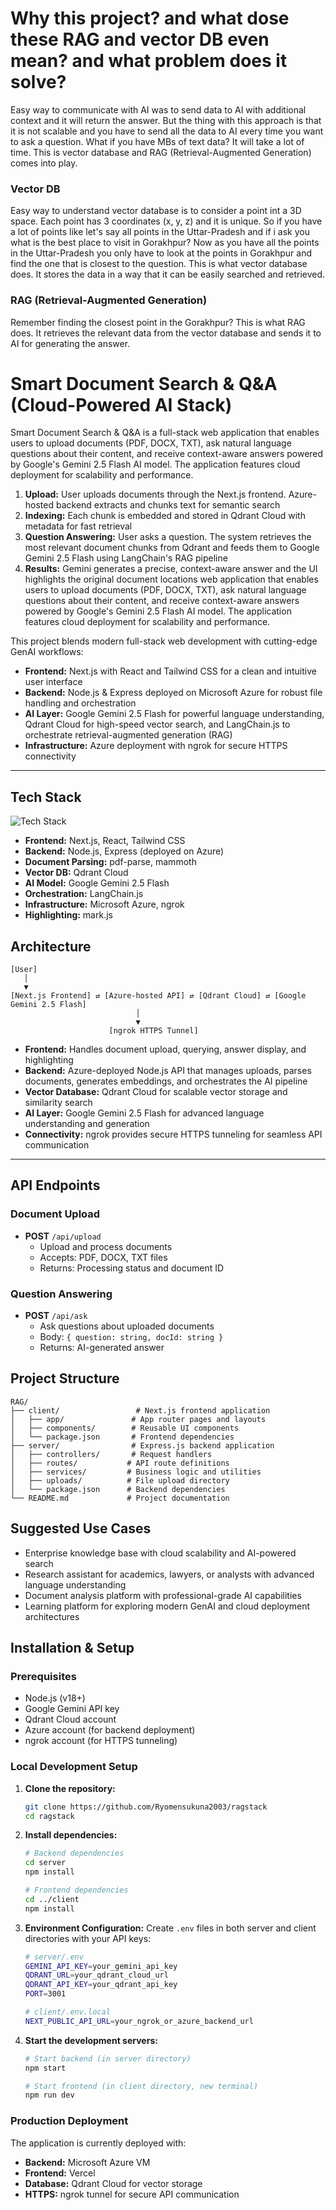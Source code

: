 # Why this project? and what dose these RAG and vector DB even mean? and what problem does it solve?
Easy way to communicate with AI was to send data to AI with additional context and it will return the answer. But the thing with this approach is that it is not scalable and you have to send all the data to AI every time you want to ask a question. What if you have MBs of text data? It will take a lot of time. This is vector database and RAG (Retrieval-Augmented Generation) comes into play. 

### Vector DB
Easy way to understand vector database is to consider a point int a 3D space. Each point has 3 coordinates (x, y, z) and it is unique. So if you have a lot of points like let's say all points in the Uttar-Pradesh and if i ask you what is the best place to visit in Gorakhpur? Now as you have all the points in the Uttar-Pradesh you only have to look at the points in Gorakhpur and find the one that is closest to the question. This is what vector database does. It stores the data in a way that it can be easily searched and retrieved.

### RAG (Retrieval-Augmented Generation)

Remember finding the closest point in the Gorakhpur? This is what RAG does. It retrieves the relevant data from the vector database and sends it to AI for generating the answer. 

# Smart Document Search & Q&A (Cloud-Powered AI Stack)

Smart Document Search & Q&A is a full-stack web application that enables users to upload documents (PDF, DOCX, TXT), ask natural language questions about their content, and receive context-aware answers powered by Google's Gemini 2.5 Flash AI model. The application features cloud deployment for scalability and performance.
1. **Upload:** User uploads documents through the Next.js frontend. Azure-hosted backend extracts and chunks text for semantic search
2. **Indexing:** Each chunk is embedded and stored in Qdrant Cloud with metadata for fast retrieval
3. **Question Answering:** User asks a question. The system retrieves the most relevant document chunks from Qdrant and feeds them to Google Gemini 2.5 Flash using LangChain's RAG pipeline
4. **Results:** Gemini generates a precise, context-aware answer and the UI highlights the original document locations web application that enables users to upload documents (PDF, DOCX, TXT), ask natural language questions about their content, and receive context-aware answers powered by Google's Gemini 2.5 Flash AI model. The application features cloud deployment for scalability and performance.

This project blends modern full-stack web development with cutting-edge GenAI workflows:
- **Frontend:** Next.js with React and Tailwind CSS for a clean and intuitive user interface
- **Backend:** Node.js & Express deployed on Microsoft Azure for robust file handling and orchestration
- **AI Layer:** Google Gemini 2.5 Flash for powerful language understanding, Qdrant Cloud for high-speed vector search, and LangChain.js to orchestrate retrieval-augmented generation (RAG)
- **Infrastructure:** Azure deployment with ngrok for secure HTTPS connectivity

---

## Tech Stack

<img src="https://skillicons.dev/icons?i=nextjs,react,nodejs,tailwind,docker,express&theme=dark" alt="Tech Stack" />

- **Frontend:** Next.js, React, Tailwind CSS
- **Backend:** Node.js, Express (deployed on Azure)
- **Document Parsing:** pdf-parse, mammoth
- **Vector DB:** Qdrant Cloud
- **AI Model:** Google Gemini 2.5 Flash
- **Orchestration:** LangChain.js
- **Infrastructure:** Microsoft Azure, ngrok
- **Highlighting:** mark.js


## Architecture

```
[User]
   │
   ▼
[Next.js Frontend] ⇄ [Azure-hosted API] ⇄ [Qdrant Cloud] ⇄ [Google Gemini 2.5 Flash]
                            │
                            ▼
                      [ngrok HTTPS Tunnel]
```

- **Frontend:** Handles document upload, querying, answer display, and highlighting
- **Backend:** Azure-deployed Node.js API that manages uploads, parses documents, generates embeddings, and orchestrates the AI pipeline
- **Vector Database:** Qdrant Cloud for scalable vector storage and similarity search
- **AI Layer:** Google Gemini 2.5 Flash for advanced language understanding and generation
- **Connectivity:** ngrok provides secure HTTPS tunneling for seamless API communication

---


## API Endpoints

### Document Upload
- **POST** `/api/upload`
  - Upload and process documents
  - Accepts: PDF, DOCX, TXT files
  - Returns: Processing status and document ID

### Question Answering
- **POST** `/api/ask`
  - Ask questions about uploaded documents
  - Body: `{ question: string, docId: string }`
  - Returns: AI-generated answer


## Project Structure

```
RAG/
├── client/                 # Next.js frontend application
│   ├── app/               # App router pages and layouts
│   ├── components/        # Reusable UI components
│   └── package.json       # Frontend dependencies
├── server/                # Express.js backend application
│   ├── controllers/       # Request handlers
│   ├── routes/           # API route definitions
│   ├── services/         # Business logic and utilities
│   ├── uploads/          # File upload directory
│   └── package.json      # Backend dependencies
└── README.md             # Project documentation
```


## Suggested Use Cases

- Enterprise knowledge base with cloud scalability and AI-powered search
- Research assistant for academics, lawyers, or analysts with advanced language understanding
- Document analysis platform with professional-grade AI capabilities
- Learning platform for exploring modern GenAI and cloud deployment architectures

## Installation & Setup

### Prerequisites
- Node.js (v18+)
- Google Gemini API key
- Qdrant Cloud account
- Azure account (for backend deployment)
- ngrok account (for HTTPS tunneling)

### Local Development Setup

1. **Clone the repository:**
   ```bash
   git clone https://github.com/Ryomensukuna2003/ragstack
   cd ragstack
   ```

2. **Install dependencies:**
   ```bash
   # Backend dependencies
   cd server
   npm install
   
   # Frontend dependencies
   cd ../client
   npm install
   ```

3. **Environment Configuration:**
   Create `.env` files in both server and client directories with your API keys:
   ```bash
   # server/.env
   GEMINI_API_KEY=your_gemini_api_key
   QDRANT_URL=your_qdrant_cloud_url
   QDRANT_API_KEY=your_qdrant_api_key
   PORT=3001
   
   # client/.env.local
   NEXT_PUBLIC_API_URL=your_ngrok_or_azure_backend_url
   ```

4. **Start the development servers:**
   ```bash
   # Start backend (in server directory)
   npm start
   
   # Start frontend (in client directory, new terminal)
   npm run dev
   ```

### Production Deployment

The application is currently deployed with:
- **Backend:** Microsoft Azure VM
- **Frontend:** Vercel
- **Database:** Qdrant Cloud for vector storage
- **HTTPS:** ngrok tunnel for secure API communication
